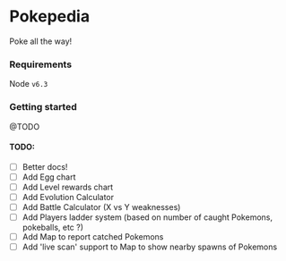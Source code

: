 # Pokepedia
Poke all the way!

### Requirements
Node `v6.3`

### Getting started
@TODO

#### TODO:
- [ ] Better docs!
- [ ] Add Egg chart
- [ ] Add Level rewards chart
- [ ] Add Evolution Calculator
- [ ] Add Battle Calculator (X vs Y weaknesses)
- [ ] Add Players ladder system (based on number of caught Pokemons, pokeballs, etc ?)
- [ ] Add Map to report catched Pokemons
- [ ] Add 'live scan' support to Map to show nearby spawns of Pokemons
